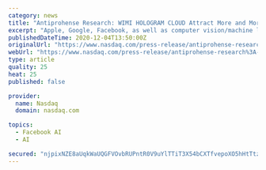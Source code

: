 ```yaml
---
category: news
title: "Antiprohense Research: WIMI HOLOGRAM CLOUD Attract More and More Attention of the Capital"
excerpt: "Apple, Google, Facebook, as well as computer vision/machine learning, are attracting attention and investment from Silicon Valley, China, and around the world. WIMI Hologram Cloud Inc., a leading hologram AR company,"
publishedDateTime: 2020-12-04T13:50:00Z
originalUrl: "https://www.nasdaq.com/press-release/antiprohense-research%3A-wimi-hologram-cloud-attract-more-and-more-attention-of-the"
webUrl: "https://www.nasdaq.com/press-release/antiprohense-research%3A-wimi-hologram-cloud-attract-more-and-more-attention-of-the"
type: article
quality: 25
heat: 25
published: false

provider:
  name: Nasdaq
  domain: nasdaq.com

topics:
  - Facebook AI
  - AI

secured: "njpixNZE8aUqkWaUQGFVOvbRUPntR0V9uYlTTiT3X54bCXTfvepoXO5hHtTtzsGMXygQko4I9vTT3VZ1azmeJ31awnSv+0BQEACBvnJR7Cy21BeNz3rmLA5cM664KXdJXG3gWaNf48JJxivKPSdpSYKp5mjUErsTQctbijzfPHNnUix57RFs/Ub14c9hmAxtBh7iYoe4bEq2dw6EtqCpTSzGeBi8VaztnhFmebIlUiIx5JzEALSljpcvt9kWS4WyZYjP29eqNCX8STsBqsgyAAo++Ak81HcBv56O9dKNkGX4x4KwVZHwBWoUH15xSiAo3Zo8pYnqvcTEv/T9Fh9fnzKPtEGgrrZK7LTZg6D7YQw=;yOb79UeiY6BTgIkYk/WdsA=="
---
```


